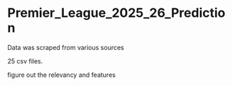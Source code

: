 # Premier_League_2025_26_Prediction

Data was scraped from various sources  

25 csv files. 

figure out the relevancy and features 
